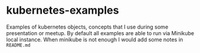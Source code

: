# kubernetes-examples
Examples of kubernetes objects, concepts that I use during some presentation or meetup.
By default all examples are able to run via Minikube local instance. When minikube
 is not enough I would add some notes in `README.md`  

